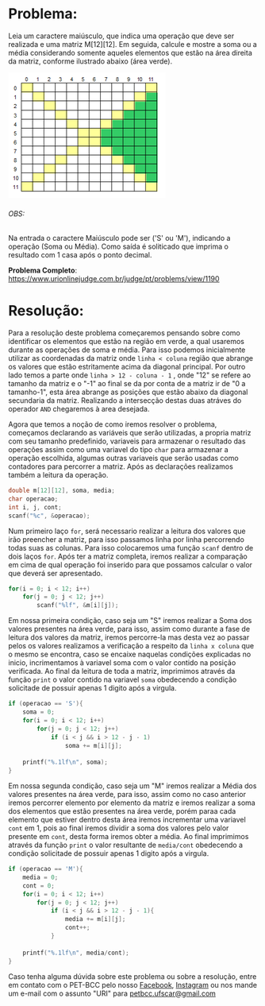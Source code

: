 # Problema:   
Leia um caractere maiúsculo, que indica uma operação que deve ser realizada e uma matriz M[12][12]. Em seguida, calcule e mostre a soma ou a média considerando somente aqueles elementos que estão na área direita da matriz, conforme ilustrado abaixo (área verde).

![Imagem da Matriz](matriz.png)

###### OBS: 
Na entrada o caractere Maiúsculo pode ser ('S' ou 'M'), indicando a operação (Soma ou Média).
Como saída é soliticado que imprima o resultado com 1 casa após o ponto decimal.

**Problema Completo**: https://www.urionlinejudge.com.br/judge/pt/problems/view/1190

# Resolução:

Para a resolução deste problema começaremos pensando sobre como identificar os elementos que estão na região em verde, a qual usaremos durante as operações de soma e média. 
Para isso podemos inicialmente utilizar as coordenadas da matriz onde `linha < coluna` região que abrange os valores que estão estritamente acima da diagonal principal. Por outro lado temos a parte onde `linha > 12 - coluna - 1` , onde "12" se refere ao tamanho da matriz e o "-1" ao final se da por conta de a matriz ir de "0 a tamanho-1", esta área abrange as posições que estão abaixo da diagonal secundaria da matriz. 
Realizando a intersecção destas duas atráves do operador `AND` chegaremos à area desejada.


Agora que temos a noção de como iremos resolver o problema, começamos declarando as variáveis que serão utilizadas, a propria matriz com seu tamanho predefinido, variaveis para armazenar o resultado das operações assim como uma variavel do tipo `char` para armazenar a operação escolhida, algumas outras variaveis que serão usadas como contadores para percorrer a matriz. Após as declarações realizamos também a leitura da operação.
```c
double m[12][12], soma, media;
char operacao;
int i, j, cont;
scanf("%c", &operacao);
```


Num primeiro laço `for`, será necessario realizar a leitura dos valores que irão preencher a matriz, para isso passamos linha por linha percorrendo todas suas as colunas. Para isso colocaremos uma função `scanf` dentro de dois laços `for`. Após ter a matriz completa, iremos realizar a comparação em cima de qual operação foi inserido para que possamos calcular o valor que deverá ser apresentado.
```c
for(i = 0; i < 12; i++)
	for(j = 0; j < 12; j++)
		scanf("%lf", &m[i][j]);
```


Em nossa primeira condição, caso seja um "S" iremos realizar a Soma dos valores presentes na área verde, para isso, assim como durante a fase de leitura dos valores da matriz, iremos percorre-la mas desta vez ao passar pelos os valores realizamos a verificação a respeito da `linha x coluna` que o mesmo se encontra, caso se encaixe naquelas condições explicadas no inicio, incrimentamos à variavel soma com o valor contido na posição verificada. Ao final da leitura de toda a matriz, imprimimos através da função `print` o valor contido na variavel `soma` obedecendo a condição solicitade de possuir apenas 1 digito após a virgula.
```c
if (operacao == 'S'){
	soma = 0;
	for(i = 0; i < 12; i++)
		for(j = 0; j < 12; j++)
			if (i < j && i > 12 - j - 1)
				soma += m[i][j];

	printf("%.1lf\n", soma);
}
```


Em nossa segunda condição, caso seja um "M" iremos realizar a Média dos valores presentes na área verde, para isso, assim como no caso anterior iremos percorrer elemento por elemento da matriz e iremos realizar a soma dos elementos que estão presentes na área verde, porém paraa cada elemento que estiver dentro desta área iremos incrementar uma variavel `cont` em 1, pois ao final iremos dividir a soma dos valores pelo valor presente em `cont`, desta forma iremos obter a média. Ao final imprimimos através da função `print` o valor resultante de `media/cont` obedecendo a condição solicitade de possuir apenas 1 digito após a virgula.
```c
if (operacao == 'M'){
	media = 0;
	cont = 0;
	for(i = 0; i < 12; i++)
		for(j = 0; j < 12; j++)
			if (i < j && i > 12 - j - 1){
				media += m[i][j];
				cont++;
			}

	printf("%.1lf\n", media/cont);
}
```


Caso tenha alguma dúvida sobre este problema ou sobre a resolução, entre em contato com o PET-BCC pelo nosso
[Facebook](https://www.facebook.com/petbcc/),
[Instagram](https://www.instagram.com/petbcc.ufscar/)
ou nos mande um e-mail com o assunto "URI" para  petbcc.ufscar@gmail.com